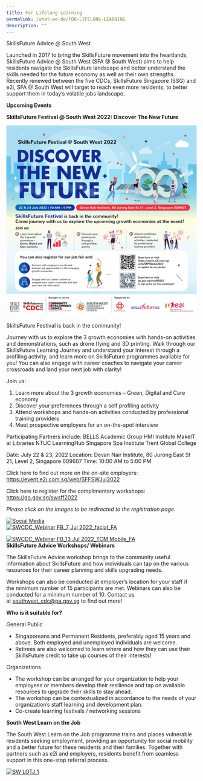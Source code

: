 ```yaml
---
title: For Lifelong Learning
permalink: /what-we-do/FOR-LIFELONG-LEARNING
description: ""
---
```

SkillsFuture Advice @ South West

Launched in 2017 to bring the SkillsFuture movement into the heartlands, SkillsFuture Advice @ South West (SFA @ South West) aims to help residents navigate the SkillsFuture landscape and better understand the skills needed for the future economy as well as their own strengths. Recently renewed between the five CDCs, SkillsFuture Singapore (SSG) and e2i, SFA @ South West will target to reach even more residents, to better support them in today’s volatile jobs landscape.

**Upcoming Events**

**SkillsFuture Festival @ South West 2022: Discover The New Future**

![SkillsFuture Festival @ SW](/images/What%20We%20Do/For%20Lifelong%20Learning/SF%20Festival%202022_1080x1080%20socmed%20FA-01.jpg)

SkillsFuture Festival is back in the community!

Journey with us to explore the 3 growth economies with hands-on activities and demonstrations, such as drone flying and 3D printing. Walk through our SkillsFuture Learning Journey and understand your interest through a profiling activity, and learn more on SkillsFuture programmes available for you! You can also engage with career coaches to navigate your career crossroads and land your next job with clarity!

Join us:
1) Learn more about the 3 growth economies – Green, Digital and Care economy
2) Discover your preferences through a self profiling activity
3) Attend workshops and hands-on activities conducted by professional training providers
4) Meet prospective employers for an on-the-spot interview

Participating Partners include:
BELLS Academic Group
HMI Institute 
MakeIT at Libraries 
NTUC LearningHub 
Singapore Spa Institute 
Trent Global College 

Date: July 22 & 23, 2022 
Location: Devan Nair Institute, 80 Jurong East St 21, Level 2, Singapore 609607
Time: 10:00 AM to 5:00 PM

Click here to find out more on the on-site employers: https://event.e2i.com.sg/web/SFFSWJul2022

Click here to register for the complimentary workshops: https://go.gov.sg/swsff2022


*Please click on the images to be redirected to the registration page.*

[![Social Media](https://www.cdc.gov.sg/images/librariesprovider6/what-we-do/skillsfuture/social-media.jpg?sfvrsn=bed89d56_2 "Social Media")](https://qood.com.sg/job-fair/south-west-community-job-fair-at-ayer-rajah)    
[![SWCDC_Webinar FB_7 Jul 2022_facial_FA](https://www.cdc.gov.sg/images/librariesprovider6/what-we-do/for-lifelong-learning/swcdc_webinar-fb_7-jul-2022_facial_fa.jpg?sfvrsn=7b5616b8_2 "SWCDC_Webinar FB_7 Jul 2022_facial_FA")](https://go.gov.sg/swsfa-facial)


[![SWCDC_Webinar FB_13 Jul 2022_TCM Mobile_FA](https://www.cdc.gov.sg/images/librariesprovider6/what-we-do/for-lifelong-learning/swcdc_webinar-fb_13-jul-2022_tcm-mobile_fa.jpg?sfvrsn=8f4adc4_2 "SWCDC_Webinar FB_13 Jul 2022_TCM Mobile_FA")](https://go.gov.sg/swsfa-mobile)  
**SkillsFuture Advice Workshops/ Webinars**

The SkillsFuture Advice workshop brings to the community useful information about SkillsFuture and how individuals can tap on the various resources for their career planning and skills upgrading needs.

Workshops can also be conducted at employer’s location for your staff if the minimum number of 15 participants are met. Webinars can also be conducted for a minimum number of 10. Contact us at [southwest\_cdc@pa.gov.sg](mailto:southwest_cdc@pa.gov.sg) to find out more!

**Who is it suitable for?**

General Public

*   Singaporeans and Permanent Residents, preferably aged 15 years and above. Both employed and unemployed individuals are welcome.
*   Retirees are also welcomed to learn where and how they can use their SkillsFuture credit to take up courses of their interests!

Organizations

*   The workshop can be arranged for your organization to help your employees or members develop their resilience and tap on available resources to upgrade their skills to stay ahead.
*   The workshop can be contextualized in accordance to the needs of your organization’s staff learning and development plan.
*   Co-create learning festivals / networking sessions  
    

**South West Learn on the Job** 

The South West Learn on the Job programme trains and places vulnerable residents seeking employment, providing an opportunity for social mobility and a better future for these residents and their families. Together with partners such as e2i and employers, residents benefit from seamless support in this one-stop referral process.

[![SW LOTJ_1](https://www.cdc.gov.sg/images/librariesprovider6/what-we-do/skillsfuture/sw-lotj_1.jpg?sfvrsn=30e7ba06_3 "SW LOTJ_1")](https://www.cdc.gov.sg/images/librariesprovider6/what-we-do/skillsfuture/sw-lotj_1.jpg?sfvrsn=30e7ba06_3)